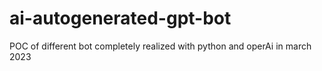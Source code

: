 # ai-autogenerated-gpt-bot
POC of different bot completely realized with python and operAi in march 2023
